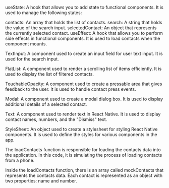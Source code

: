 useState: A hook that allows you to add state to functional components. It is used to manage the following states:

contacts: An array that holds the list of contacts.
search: A string that holds the value of the search input.
selectedContact: An object that represents the currently selected contact.
useEffect: A hook that allows you to perform side effects in functional components. It is used to load contacts when the component mounts.

TextInput: A component used to create an input field for user text input. It is used for the search input.

FlatList: A component used to render a scrolling list of items efficiently. It is used to display the list of filtered contacts.

TouchableOpacity: A component used to create a pressable area that gives feedback to the user. It is used to handle contact press events.

Modal: A component used to create a modal dialog box. It is used to display additional details of a selected contact.

Text: A component used to render text in React Native. It is used to display contact names, numbers, and the "Dismiss" text.

StyleSheet: An object used to create a stylesheet for styling React Native components. It is used to define the styles for various components in the app.

The loadContacts function is responsible for loading the contacts data into the application. In this code, it is simulating the process of loading contacts from a phone.

Inside the loadContacts function, there is an array called mockContacts that represents the contacts data. Each contact is represented as an object with two properties: name and number.